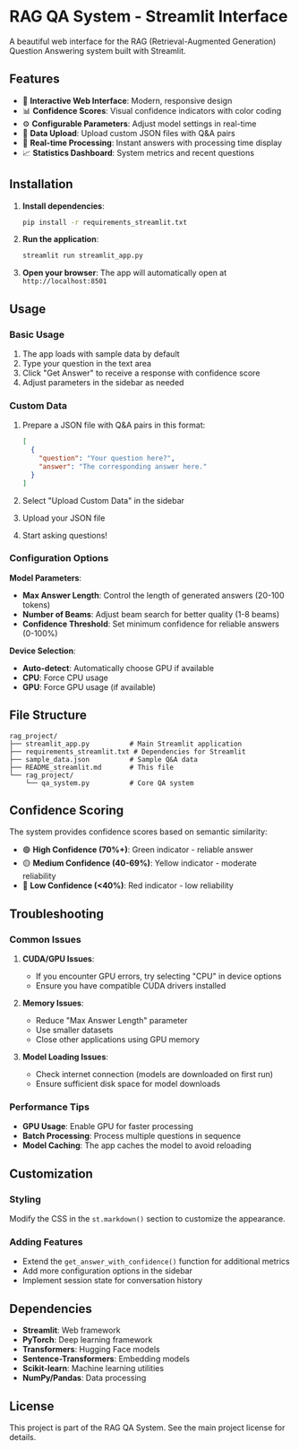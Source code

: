 # RAG QA System - Streamlit Interface

A beautiful web interface for the RAG (Retrieval-Augmented Generation) Question Answering system built with Streamlit.

## Features

- 🤖 **Interactive Web Interface**: Modern, responsive design
- 📊 **Confidence Scores**: Visual confidence indicators with color coding
- ⚙️ **Configurable Parameters**: Adjust model settings in real-time
- 📁 **Data Upload**: Upload custom JSON files with Q&A pairs
- 🎯 **Real-time Processing**: Instant answers with processing time display
- 📈 **Statistics Dashboard**: System metrics and recent questions

## Installation

1. **Install dependencies**:
   ```bash
   pip install -r requirements_streamlit.txt
   ```

2. **Run the application**:
   ```bash
   streamlit run streamlit_app.py
   ```

3. **Open your browser**:
   The app will automatically open at `http://localhost:8501`

## Usage

### Basic Usage
1. The app loads with sample data by default
2. Type your question in the text area
3. Click "Get Answer" to receive a response with confidence score
4. Adjust parameters in the sidebar as needed

### Custom Data
1. Prepare a JSON file with Q&A pairs in this format:
   ```json
   [
     {
       "question": "Your question here?",
       "answer": "The corresponding answer here."
     }
   ]
   ```

2. Select "Upload Custom Data" in the sidebar
3. Upload your JSON file
4. Start asking questions!

### Configuration Options

**Model Parameters**:
- **Max Answer Length**: Control the length of generated answers (20-100 tokens)
- **Number of Beams**: Adjust beam search for better quality (1-8 beams)
- **Confidence Threshold**: Set minimum confidence for reliable answers (0-100%)

**Device Selection**:
- **Auto-detect**: Automatically choose GPU if available
- **CPU**: Force CPU usage
- **GPU**: Force GPU usage (if available)

## File Structure

```
rag_project/
├── streamlit_app.py          # Main Streamlit application
├── requirements_streamlit.txt # Dependencies for Streamlit
├── sample_data.json          # Sample Q&A data
├── README_streamlit.md       # This file
└── rag_project/
    └── qa_system.py          # Core QA system
```

## Confidence Scoring

The system provides confidence scores based on semantic similarity:

- 🟢 **High Confidence (70%+)**: Green indicator - reliable answer
- 🟡 **Medium Confidence (40-69%)**: Yellow indicator - moderate reliability
- 🔴 **Low Confidence (<40%)**: Red indicator - low reliability

## Troubleshooting

### Common Issues

1. **CUDA/GPU Issues**:
   - If you encounter GPU errors, try selecting "CPU" in device options
   - Ensure you have compatible CUDA drivers installed

2. **Memory Issues**:
   - Reduce "Max Answer Length" parameter
   - Use smaller datasets
   - Close other applications using GPU memory

3. **Model Loading Issues**:
   - Check internet connection (models are downloaded on first run)
   - Ensure sufficient disk space for model downloads

### Performance Tips

- **GPU Usage**: Enable GPU for faster processing
- **Batch Processing**: Process multiple questions in sequence
- **Model Caching**: The app caches the model to avoid reloading

## Customization

### Styling
Modify the CSS in the `st.markdown()` section to customize the appearance.

### Adding Features
- Extend the `get_answer_with_confidence()` function for additional metrics
- Add more configuration options in the sidebar
- Implement session state for conversation history

## Dependencies

- **Streamlit**: Web framework
- **PyTorch**: Deep learning framework
- **Transformers**: Hugging Face models
- **Sentence-Transformers**: Embedding models
- **Scikit-learn**: Machine learning utilities
- **NumPy/Pandas**: Data processing

## License

This project is part of the RAG QA System. See the main project license for details.